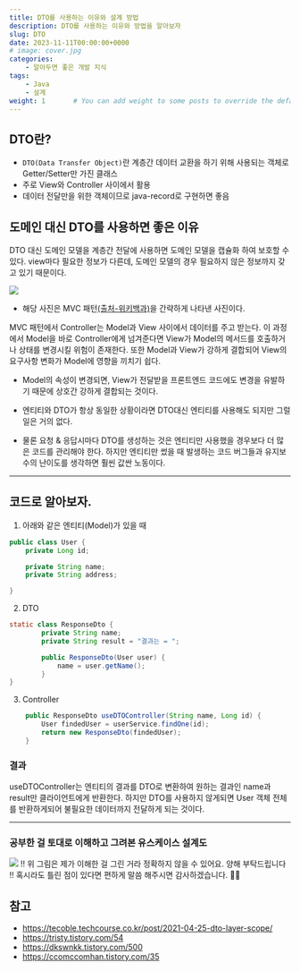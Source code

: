 ```yaml
---
title: DTO를 사용하는 이유와 설계 방법
description: DTO를 사용하는 이유와 방법을 알아보자
slug: DTO
date: 2023-11-11T00:00:00+0000
# image: cover.jpg
categories:
    - 알아두면 좋은 개발 지식
tags:
    - Java
    - 설계
weight: 1       # You can add weight to some posts to override the default sorting (date descending)
---
```


## DTO란?
- ```DTO(Data Transfer Object)```란 계층간 데이터 교환을 하기 위해 사용되는 객체로 Getter/Setter만 가진 클래스
- 주로 View와 Controller 사이에서 활용
- 데이터 전달만을 위한 객체이므로 java-record로 구현하면 좋음


## 도메인 대신 DTO를 사용하면 좋은 이유
DTO 대신 도메인 모델을 계층간 전달에 사용하면 도메인 모델을 캡슐화 하여 보호할 수 있다.
view마다 필요한 정보가 다른데, 도메인 모델의 경우 필요하지 않은 정보까지 갖고 있기 때문이다.

![](https://velog.velcdn.com/images/yeseul/post/c3935f79-fc15-4962-afdd-c06b0af20308/image.png)

- 해당 사진은 MVC 패턴[(출처-위키백과)](https://ko.wikipedia.org/wiki/%EB%AA%A8%EB%8D%B8-%EB%B7%B0-%EC%BB%A8%ED%8A%B8%EB%A1%A4%EB%9F%AC)을 간략하게 나타낸 사진이다.

MVC 패턴에서 Controller는 Model과 View 사이에서 데이터를 주고 받는다.
이 과정에서 Model을 바로 Controller에게 넘겨준다면 View가 Model의 메서드를 호출하거나 상태를 변경시킬 위험이 존재한다. 또한 Model과 View가 강하게 결합되어 View의 요구사항 변화가 Model에 영향을 끼치기 쉽다.

- Model의 속성이 변경되면, View가 전달받을 프론트엔드 코드에도 변경을 유발하기 때문에 상호간 강하게 결합되는 것이다.

- 엔티티와 DTO가 항상 동일한 상황이라면 DTO대신 엔티티를 사용해도 되지만 그럴 일은 거의 없다.
- 물론 요청 & 응답시마다 DTO를 생성하는 것은 엔티티만 사용했을 경우보다 더 많은 코드를 관리해야 한다. 하지만 엔티티만 썼을 때 발생하는 코드 버그들과 유지보수의 난이도를 생각하면 훨씬 값싼 노동이다.

---

## 코드로 알아보자.

1. 아래와 같은 엔티티(Model)가 있을 때
``` java
public class User {
    private Long id;

    private String name;
	private String address;

}
```

2. DTO
``` java
static class ResponseDto {
        private String name;
        private String result = "결과는 = ";

        public ResponseDto(User user) {
            name = user.getName();
        }
}
```

3. Controller
``` java
    public ResponseDto useDTOController(String name, Long id) {
    	User findedUser = userService.findOne(id);
        return new ResponseDto(findedUser);
    }
```


### 결과

useDTOController는 엔티티의 결과를 DTO로 변환하여 원하는 결과인 name과 result만 클라이언트에게 반환한다. 하지만 DTO를 사용하지 않게되면 User 객체 전체를 반환하게되어 불필요한 데이터까지 전달하게 되는 것이다.

---

### 공부한 걸 토대로 이해하고 그려본 유스케이스 설계도

![](https://velog.velcdn.com/images/yeseul/post/172b0cca-3b22-492a-9bb1-46b8718941af/image.png)
!! 위 그림은 제가 이해한 걸 그린 거라 정확하지 않을 수 있어요. 양해 부탁드립니다 !!
혹시라도 틀린 점이 있다면 편하게 말씀 해주시면 감사하겠습니다. 🙇‍♀️

## 참고
- https://tecoble.techcourse.co.kr/post/2021-04-25-dto-layer-scope/
- https://tristy.tistory.com/54
- https://dkswnkk.tistory.com/500
- https://ccomccomhan.tistory.com/35